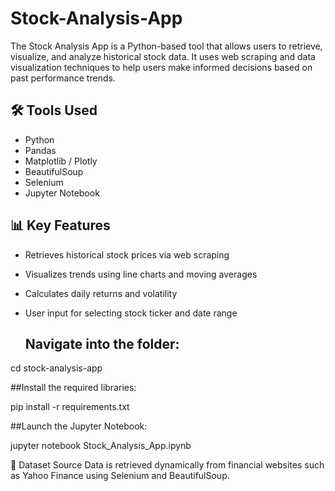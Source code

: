 # Stock-Analysis-App
The Stock Analysis App is a Python-based tool that allows users to retrieve, visualize, and analyze historical stock data. It uses web scraping and data visualization techniques to help users make informed decisions based on past performance trends.

## 🛠️ Tools Used

- Python
- Pandas
- Matplotlib / Plotly
- BeautifulSoup
- Selenium
- Jupyter Notebook

## 📊 Key Features

- Retrieves historical stock prices via web scraping
- Visualizes trends using line charts and moving averages
- Calculates daily returns and volatility
- User input for selecting stock ticker and date range

  ## Navigate into the folder:

cd stock-analysis-app

##Install the required libraries:

pip install -r requirements.txt

##Launch the Jupyter Notebook:

jupyter notebook Stock_Analysis_App.ipynb

📁 Dataset Source
Data is retrieved dynamically from financial websites such as Yahoo Finance using Selenium and BeautifulSoup.
